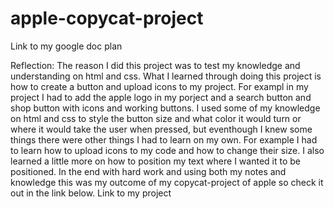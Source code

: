 # apple-copycat-project

Link to my google doc plan

Reflection:
The reason I did this project was to test my knowledge and understanding on html and css. What I learned through doing this project is how to create a button and upload icons to my project. For exampl in my project I had to add the apple logo in my porject and a search button and shop button with icons and working buttons. I used some of my knowledge on html and css to style the button size and what color it would turn or where it would take the user when pressed, but eventhough I knew some things there were other things I had to learn on my own. For example I had to learn how to upload icons to my code and how to change their size. I also learned a little more on how to position my text where I wanted it to be positioned. In the end with hard work and using both my notes and knowledge this was my outcome of my copycat-project of apple so check it out in the link below.
Link to my project